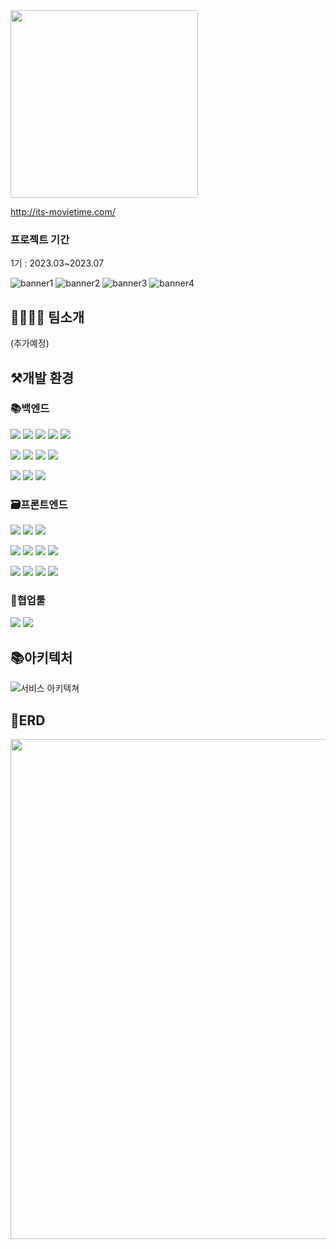 

<img width=300 src="https://github.com/IT-NOVATION/.github/assets/107744534/33ec290b-ce1e-4593-b845-0b0ec71e3e12"/>

http://its-movietime.com/

### 프로젝트 기간
1기 : 2023.03~2023.07

![banner1](https://github.com/IT-NOVATION/.github/assets/107744534/ead2be9b-96e1-4b73-9b44-af9aa8e9dab9)
![banner2](https://github.com/IT-NOVATION/.github/assets/107744534/63bf4d26-c71a-457e-aa11-0176d6f65437)
![banner3](https://github.com/IT-NOVATION/.github/assets/107744534/d3b1fd58-5822-4657-8334-dceb3e89319a)
![banner4](https://github.com/IT-NOVATION/.github/assets/107744534/493a1df9-b7b7-4785-9b6b-190a6a5ae118)


## 👨‍👨‍👧‍👦 팀소개

(추가예정)

## ⚒개발 환경
### 📚백엔드
<p>
 <img src="https://img.shields.io/badge/Java-007396?style=flat-square&logo=Java&logoColor=white"/>
 <img src="https://img.shields.io/badge/Spring-6DB33F?style=flat-square&logo=Spring&logoColor=white"/>
 <img src="https://img.shields.io/badge/SpringBoot-6DB33F?style=flat-square&logo=springboot&logoColor=white"/>
 <img src="https://img.shields.io/badge/SpringSecurity-6DB33F?style=flat-square&logo=springsecurity&logoColor=white"/>
 <img src="https://img.shields.io/badge/MySQL-4479A1?style=flat-square&logo=MySQL&logoColor=white"/>
</p>
<p>
 <img src="https://img.shields.io/badge/Github Actions-2088FF?style=flat&logo=githubactions&logoColor=white"/>
 <img src="https://img.shields.io/badge/AWS EC2-FF9900?style=flat-square&logo=amazonec2&logoColor=white"/>
 <img src="https://img.shields.io/badge/AWS RDS-527FFF?style=flat-square&logo=amazonrds&logoColor=white"/>
 <img src="https://img.shields.io/badge/Amazon S3-569A31?style=flat&logo=amazons3&logoColor=white"/>
</p>
<p>
 <img src="https://img.shields.io/badge/Postman-FF6C37?style=flat-square&logo=Postman&logoColor=white"/>
 <img src="https://img.shields.io/badge/Intellij IDEA-000000?style=flat-square&logo=intellijidea&logoColor=white"/>
 <img src="https://img.shields.io/badge/Swagger-85EA2D?style=flat-square&logo=intellijidea&logoColor=white"/>

</p>

### 🗃️프론트엔드
<p>
 <img src="https://img.shields.io/badge/HTML-E34F26?style=flat&logo=html5&logoColor=white"/>
 <img src="https://img.shields.io/badge/CSS-1572B6?style=flat&logo=css3&logoColor=white"/>
 <img src="https://img.shields.io/badge/TypeScript-3178C6?style=flat&logo=TypeScript&logoColor=white"/>
</p>
<p>
 <img src="https://img.shields.io/badge/React-61DAFB?style=flat&logo=React&logoColor=white"/>
 <img src="https://img.shields.io/badge/Styled Components-DB7093?style=flat&logo=styledcomponents&logoColor=white"/>
 <img src="https://img.shields.io/badge/React Query-FF4154?style=flat&logo=reactquery&logoColor=white"/>
 <img src="https://img.shields.io/badge/Recoil-3578E5?style=flat&logo=recoil&logoColor=white"/>
 </p>
 <p>
    <img src="https://img.shields.io/badge/Github Actions-2088FF?style=flat&logo=githubactions&logoColor=white"/>
    <img src="https://img.shields.io/badge/Amazon S3-569A31?style=flat&logo=amazons3&logoColor=white"/>
    <img src="https://img.shields.io/badge/Amazon Cloudfront-F96702?style=flat&logo=icloud&logoColor=white"/>
    <img src="https://img.shields.io/badge/Amazon Lambda-FF9900?style=flat&logo=awslambda&logoColor=white"/>
 </p>


### 📄협업툴
<p>
    <img src="https://img.shields.io/badge/Github-181717?style=flat&logo=github&logoColor=white"/>
 <img src="https://img.shields.io/badge/Jira Software-0052CC?style=flat&logo=jirasoftware&logoColor=white"/>
  </p>


## 📚아키텍처
![서비스 아키텍쳐](https://github.com/IT-NOVATION/.github/assets/107744534/6e11b5bb-f40d-466b-8bc8-ec05096c6ca2)


## 📜ERD
<p align="center"><img width=800 src="https://github.com/IT-NOVATION/.github/assets/107744534/b24886a4-861c-4d77-9628-5bfc28046f2e"/></p>


## 
